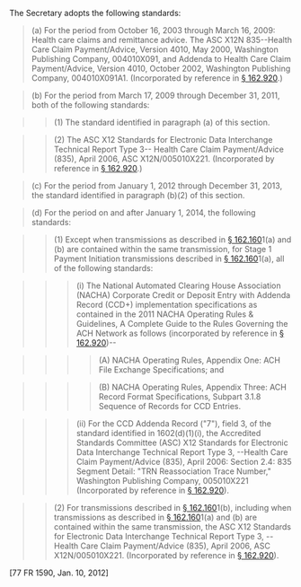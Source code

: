 The Secretary adopts the following standards:

> (a) For the period from October 16, 2003 through March 16, 2009: Health care claims and remittance advice. The ASC X12N 835--Health Care Claim Payment/Advice, Version 4010, May 2000, Washington Publishing Company, 004010X091, and Addenda to Health Care Claim Payment/Advice, Version 4010, October 2002, Washington Publishing Company, 004010X091A1. (Incorporated by reference in [§ 162.920](/hipaa/regulations/162-920-availability-specifications-rules/).)

> (b) For the period from March 17, 2009 through December 31, 2011, both of the following standards:
 
> > (1) The standard identified in paragraph (a) of this section.

> > (2) The ASC X12 Standards for Electronic Data Interchange Technical Report Type 3-- Health Care Claim Payment/Advice (835), April 2006, ASC X12N/005010X221. (Incorporated by reference in [§ 162.920](/hipaa/regulations/162-920-availability-specifications-rules/).)

> &#40;c) For the period from January 1, 2012 through December 31, 2013, the standard identified in paragraph (b)(2) of this section.

> (d) For the period on and after January 1, 2014, the following standards:

> > (1) Except when transmissions as described in [§ 162.160](/hipaa/regulations//)1(a) and (b) are contained within the same transmission, for Stage 1 Payment Initiation transmissions described in [§ 162.160](/hipaa/regulations//)1(a), all of the following standards:

> > > (i) The National Automated Clearing House Association (NACHA) Corporate Credit or Deposit Entry with Addenda Record (CCD+) implementation specifications as contained in the 2011 NACHA Operating Rules & Guidelines, A Complete Guide to the Rules Governing the ACH Network as follows (incorporated by reference in [§ 162.920](/hipaa/regulations/162-920-availability-specifications-rules/))--

> > > > (A) NACHA Operating Rules, Appendix One: ACH File Exchange Specifications; and

> > > > (B) NACHA Operating Rules, Appendix Three: ACH Record Format Specifications, Subpart 3.1.8 Sequence of Records for CCD Entries.

> > > (ii) For the CCD Addenda Record ("7"), field 3, of the standard identified in 1602(d)(1)(i), the Accredited Standards Committee (ASC) X12 Standards for Electronic Data Interchange Technical Report Type 3, --Health Care Claim Payment/Advice (835), April 2006: Section 2.4: 835 Segment Detail: "TRN Reassociation Trace Number," Washington Publishing Company, 005010X221 (Incorporated by reference in [§ 162.920](/hipaa/regulations/162-920-availability-specifications-rules/)).

> > (2) For transmissions described in [§ 162.160](/hipaa/regulations//)1(b), including when transmissions as described in [§ 162.160](/hipaa/regulations//)1(a) and (b) are contained within the same transmission, the ASC X12 Standards for Electronic Data Interchange Technical Report Type 3, --Health Care Claim Payment/Advice (835), April 2006, ASC X12N/005010X221. (Incorporated by reference in [§ 162.920](/hipaa/regulations/162-920-availability-specifications-rules/)).

[77 FR 1590, Jan. 10, 2012]
